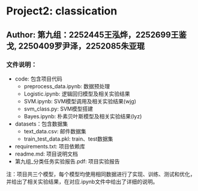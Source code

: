 # Project2: classication

## Author: 第九组：2252445王泓烨，2252699王鉴戈, 2250409罗尹泽，2252085朱亚琨

### 文件说明：

- code: 包含项目代码
  - preprocess_data.ipynb: 数据预处理
  - Logistic.ipynb: 逻辑回归模型及相关实验结果
  - SVM.ipynb: SVM模型调用及相关实验结果(wjg)
  - svm_class.py: SVM模型搭建
  - Bayes.ipynb: 朴素贝叶斯模型及相关实验结果(lyz)
- datasets：包含数据集
  - text_data.csv: 邮件数据集
  - train_test_data.pkl: train、test数据集
- requirements.txt: 项目依赖库
- readme.md: 项目说明文档
- 第九组_分类任务实验报告.pdf: 项目实验报告

注：项目共三个模型，每个模型均使用相同数据进行了实现、训练、测试和优化，并给出了相关实验结果，在对应.ipynb文件中给出了详细的说明。
